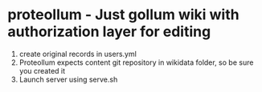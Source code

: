 proteollum - Just gollum wiki with authorization layer for editing
====================================

1. create original records in users.yml
1. Proteollum expects content git repository in wikidata folder, so be sure you created it
1. Launch server using serve.sh

